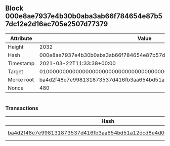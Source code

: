 ## Block 000e8ae7937e4b30b0aba3ab66f784654e87b57dc12e2d16ac705e2507d77379

Attribute | Value
--- | ---
Height | 2032
Hash | 000e8ae7937e4b30b0aba3ab66f784654e87b57dc12e2d16ac705e2507d77379
Timestamp | 2021-03-22T11:33:38+00:00
Target | 0100000000000000000000000000000000000000000000000000000000000000
Merke root | ba4d2f48e7e998131873537d416fb3aa654bd51a12dcd8e4d04426ec39fb6344
Nonce | 480

```

```

### Transactions

Hash | Amount
--- | ---
[ba4d2f48e7e998131873537d416fb3aa654bd51a12dcd8e4d04426ec39fb6344](ba4d2f48e7e998131873537d416fb3aa654bd51a12dcd8e4d04426ec39fb6344.md) | 10.00000000 SKEPTI 
